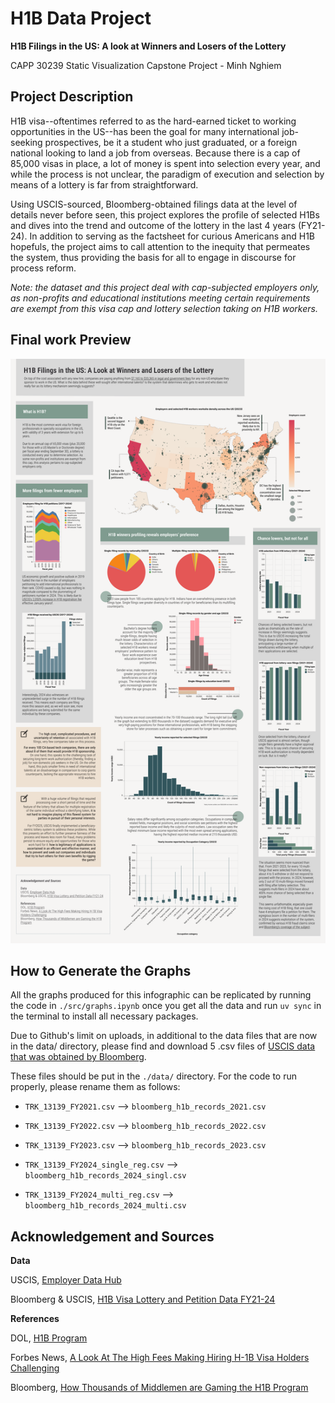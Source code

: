 # H1B Data Project
**H1B Filings in the US: A look at Winners and Losers of the Lottery**

CAPP 30239 Static Visualization Capstone Project - Minh Nghiem

## Project Description
H1B visa--oftentimes referred to as the hard-earned ticket to working opportunities in the US--has been the goal for many international job-seeking prospectives, be it a student who just graduated, or a foreign national looking to land a job from overseas. Because there is a cap of 85,000 visas in place, a lot of money is spent into selection every year, and while the process is not unclear, the paradigm of execution and selection by means of a lottery is far from straightforward.

Using USCIS-sourced, Bloomberg-obtained filings data at the level of details never before seen, this project explores the profile of selected H1Bs and dives into the trend and outcome of the lottery in the last 4 years (FY21-24). In addition to serving as the factsheet for curious Americans and H1B hopefuls, the project aims to call attention to the inequity that permeates the system, thus providing the basis for all to engage in discourse for process reform.

*Note: the dataset and this project deal with cap-subjected employers only, as non-profits and educational institutions meeting certain requirements are exempt from this visa cap and lottery selection taking on H1B workers.*

## Final work Preview

![H1B Filings in the US FY17-24](./static_final/final.png)

## How to Generate the Graphs

All the graphs produced for this infographic can be replicated by running the code in `./src/graphs.ipynb` once you get all the data and run `uv sync` in the terminal to install all necessary packages. 

Due to Github's limit on uploads, in additional to the data files that are now in the data/ directory, please find and download 5 .csv files of [USCIS data that was obtained by Bloomberg](https://github.com/BloombergGraphics/2024-h1b-immigration-data).

These files should be put in the `./data/` directory. For the code to run properly, please rename them as follows:

- `TRK_13139_FY2021.csv` --> `bloomberg_h1b_records_2021.csv`

- `TRK_13139_FY2022.csv` --> `bloomberg_h1b_records_2022.csv`

- `TRK_13139_FY2023.csv` --> `bloomberg_h1b_records_2023.csv`

- `TRK_13139_FY2024_single_reg.csv` --> `bloomberg_h1b_records_2024_singl.csv`

- `TRK_13139_FY2024_multi_reg.csv` --> `bloomberg_h1b_records_2024_multi.csv`

## Acknowledgement and Sources
**Data**

USCIS, [Employer Data Hub](https://www.uscis.gov/tools/reports-and-studies/h-1b-employer-data-hub)

Bloomberg & USCIS, [H1B Visa Lottery and Petition Data FY21-24](https://github.com/BloombergGraphics/2024-h1b-immigration-data)

**References**

DOL, [H1B Program](https://www.dol.gov/agencies/whd/immigration/h1b)

Forbes News, [A Look At The High Fees Making Hiring H-1B Visa Holders Challenging](https://www.forbes.com/sites/stuartanderson/2024/02/22/a-look-at-the-high-fees-making-hiring-h-1b-visa-holders-challenging/)

Bloomberg, [How Thousands of Middlemen are Gaming the H1B Program](https://www.bloomberg.com/graphics/2024-staffing-firms-game-h1b-visa-lottery-system/)